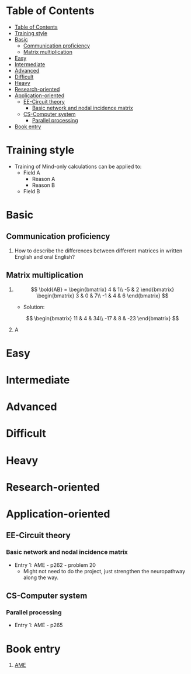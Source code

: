 # Table of Contents
- [Table of Contents](#table-of-contents)
- [Training style](#training-style)
- [Basic](#basic)
  - [Communication proficiency](#communication-proficiency)
  - [Matrix multiplication](#matrix-multiplication)
- [Easy](#easy)
- [Intermediate](#intermediate)
- [Advanced](#advanced)
- [Difficult](#difficult)
- [Heavy](#heavy)
- [Research-oriented](#research-oriented)
- [Application-oriented](#application-oriented)
  - [EE-Circuit theory](#ee-circuit-theory)
    - [Basic network and nodal incidence matrix](#basic-network-and-nodal-incidence-matrix)
  - [CS-Computer system](#cs-computer-system)
    - [Parallel processing](#parallel-processing)
- [Book entry](#book-entry)

# Training style
- Training of Mind-only calculations can be applied to:
  - Field A
    - Reason A
    - Reason B
  - Field B  



# Basic
## Communication proficiency
1. How to describe the differences between different matrices in written English and oral English?
## Matrix multiplication
1. $$
\bold{AB} = \begin{bmatrix}
4 & 1\\
-5 & 2
\end{bmatrix}
\begin{bmatrix}
3 & 0 & 7\\
-1 & 4 & 6
\end{bmatrix}
$$
   - Solution:   

    $$
      \begin{bmatrix} 
      11 & 4 & 34\\
      -17 & 8 & -23
      \end{bmatrix}
    $$
  
2.  A

# Easy

# Intermediate

# Advanced

# Difficult

# Heavy

# Research-oriented

# Application-oriented
## EE-Circuit theory
### Basic network and nodal incidence matrix
- Entry 1: AME - p262 - problem 20
  - Might not need to do the project, just strengthen the neuropathway along the way.
## CS-Computer system
### Parallel processing
- Entry 1: AME - p265
# Book entry
1. [AME](https://soaneemrana.org/onewebmedia/ADVANCED%20ENGINEERING%20MATHEMATICS%20BY%20ERWIN%20ERESZIG1.pdf)